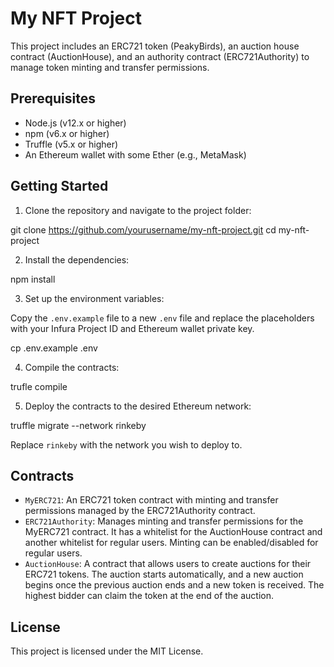 # My NFT Project

This project includes an ERC721 token (PeakyBirds), an auction house contract (AuctionHouse), and an authority contract (ERC721Authority) to manage token minting and transfer permissions.

## Prerequisites

- Node.js (v12.x or higher)
- npm (v6.x or higher)
- Truffle (v5.x or higher)
- An Ethereum wallet with some Ether (e.g., MetaMask)

## Getting Started

1. Clone the repository and navigate to the project folder:

git clone https://github.com/yourusername/my-nft-project.git
cd my-nft-project

2. Install the dependencies:

npm install

3. Set up the environment variables:

Copy the `.env.example` file to a new `.env` file and replace the placeholders with your Infura Project ID and Ethereum wallet private key.

cp .env.example .env

4. Compile the contracts:

trufle compile

5. Deploy the contracts to the desired Ethereum network:

truffle migrate --network rinkeby

Replace `rinkeby` with the network you wish to deploy to.

## Contracts

- `MyERC721`: An ERC721 token contract with minting and transfer permissions managed by the ERC721Authority contract.
- `ERC721Authority`: Manages minting and transfer permissions for the MyERC721 contract. It has a whitelist for the AuctionHouse contract and another whitelist for regular users. Minting can be enabled/disabled for regular users.
- `AuctionHouse`: A contract that allows users to create auctions for their ERC721 tokens. The auction starts automatically, and a new auction begins once the previous auction ends and a new token is received. The highest bidder can claim the token at the end of the auction.

## License

This project is licensed under the MIT License.


